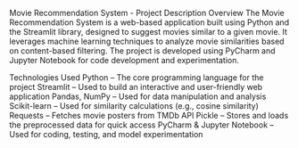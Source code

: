 Movie Recommendation System - Project Description
Overview
The Movie Recommendation System is a web-based application built using Python and the Streamlit library, designed to suggest movies similar to a given movie. It leverages machine learning techniques to analyze movie similarities based on content-based filtering. The project is developed using PyCharm and Jupyter Notebook for code development and experimentation.

Technologies Used
Python – The core programming language for the project
Streamlit – Used to build an interactive and user-friendly web application
Pandas, NumPy – Used for data manipulation and analysis
Scikit-learn – Used for similarity calculations (e.g., cosine similarity)
Requests – Fetches movie posters from TMDb API
Pickle – Stores and loads the preprocessed data for quick access
PyCharm & Jupyter Notebook – Used for coding, testing, and model experimentation
